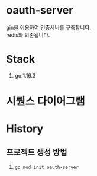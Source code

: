 # oauth-server

gin을 이용하여 인증서버를 구축합니다.  
redis와 의존됩니다.

# Stack

1. go:1.16.3

# 시퀀스 다이어그램

# History

## 프로젝트 생성 방법

1. `go mod init oauth-server`
